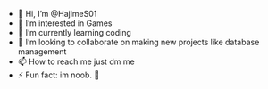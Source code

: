 - 👋 Hi, I’m @HajimeS01
- 👀 I’m interested in Games
- 🌱 I’m currently learning coding 
- 💞️ I’m looking to collaborate on making new projects like database management
- 📫 How to reach me just dm me
- ⚡ Fun fact: im noob. 🤣

<!---
HajimeS01/HajimeS01 is a ✨ special ✨ repository because its `README.md` (this file) appears on your GitHub profile.
You can click the Preview link to take a look at your changes.
--->
